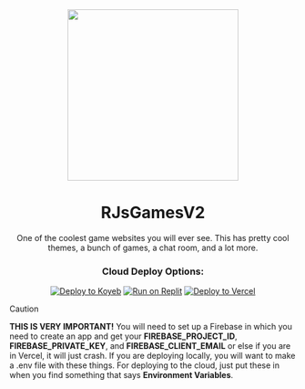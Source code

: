 <div align = center>

<img width = 300 src = https://cdn-icons-png.flaticon.com/512/8002/8002111.png>

# RJsGamesV2
One of the coolest game websites you will ever see. This has pretty cool themes, a bunch of games, a chat room, and a lot more.
### Cloud Deploy Options:
[![Deploy to Koyeb](https://binbashbanana.github.io/deploy-buttons/buttons/remade/koyeb.svg)](https://app.koyeb.com/deploy?type=git&repository=https://github.com/gamachikin/GamesAndStuff&branch=main&name=GamesAndStuff)
[![Run on Replit](https://binbashbanana.github.io/deploy-buttons/buttons/remade/replit.svg)](https://replit.com/github/gamachikin/GamesAndStuff/)
[![Deploy to Vercel](https://binbashbanana.github.io/deploy-buttons/buttons/remade/vercel.svg)](https://vercel.com/new/clone?repository-url=https://github.com/gamachikin/GamesAndStuff)

</div>

> [!CAUTION]
> **THIS IS VERY IMPORTANT!** You will need to set up a Firebase in which you need to create an app and get your **FIREBASE_PROJECT_ID**, **FIREBASE_PRIVATE_KEY**, and **FIREBASE_CLIENT_EMAIL** or else if you are in Vercel, it will just crash. If you are deploying locally, you will want to make a .env file with these things. For deploying to the cloud, just put these in when you find something that says **Environment Variables**.
